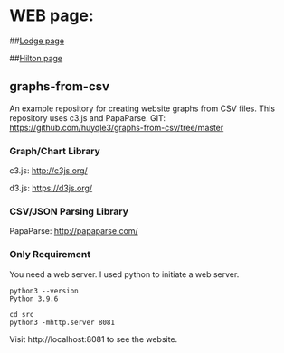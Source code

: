# WEB page:

##[Lodge page](https://pelennio.github.io/skiCB_checker/src/)

##[Hilton page](https://pelennio.github.io/skiCB_checker/src/hilton.html)

## graphs-from-csv

An example repository for creating website graphs from CSV files. This repository uses c3.js and PapaParse.
GIT: https://github.com/huyqle3/graphs-from-csv/tree/master

### Graph/Chart Library

c3.js: http://c3js.org/

d3.js: https://d3js.org/

### CSV/JSON Parsing Library

PapaParse: http://papaparse.com/

### Only Requirement

You need a web server. I used python to initiate a web server.

```
python3 --version
Python 3.9.6
```

```
cd src
python3 -mhttp.server 8081
```

Visit http://localhost:8081 to see the website.
